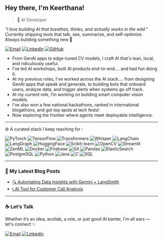 ## Hey there, I'm Keerthana!

> 🧠 AI Developer 

_"I love building AI that breathes, thinks, and actually works in the wild."_  
Currently shipping tools that talk, see, summarize, and self-optimize. Always building something new 🚀

[![Email](https://img.shields.io/badge/-Email-000?style=flat&logo=gmail&logoColor=white)](mailto:katasanikeerthanareddy@gmail.com)
[![LinkedIn](https://img.shields.io/badge/-LinkedIn-0077B5?style=flat&logo=linkedin&logoColor=white)](https://www.linkedin.com/in/keerthana-reddy-katasani-b07238268/)
[![GitHub](https://img.shields.io/badge/-GitHub-181717?style=flat&logo=github&logoColor=white)](https://github.com/Keerthanareddy17)


- From GenAI apps to edge-tuned CV models, I craft AI that's lean, local, and ridiculously useful.  
- I’ve led AI workshops, built AI products end-to-end.... and had fun doing it.
- At my previous roles, I've worked across the AI stack.... from designing GenAI apps that speak and generate, to building bots that onboard users, analyze data, and trigger alerts when systems go off track.
- At my current role, I’m working on building smart computer vision models.  
- I've also won a few national hackathons, ranked in international blogathons, and got top spots at tech fests! 
- Now exploring the frontier where agents meet deployable intelligence.


---

⚙️ A curated stack I keep reaching for :
 
![PyTorch](https://img.shields.io/badge/-PyTorch-EE4C2C?style=flat&logo=pytorch&logoColor=white)
![TensorFlow](https://img.shields.io/badge/-TensorFlow-FF6F00?style=flat&logo=tensorflow&logoColor=white)
![Transformers](https://img.shields.io/badge/-Transformers-FCC72A?style=flat&logo=huggingface&logoColor=black)
![Whisper](https://img.shields.io/badge/-Whisper-1A1A1A?style=flat)
![LangChain](https://img.shields.io/badge/-LangChain-000000?style=flat)
![LangGraph](https://img.shields.io/badge/-LangGraph-0013B3?style=flat&logo=langgraph&logoColor=white)
![HuggingFace](https://img.shields.io/badge/-🤗%20HuggingFace-FCC72A?style=flat)
![Scikit-learn](https://img.shields.io/badge/-Scikit--learn-F7931E?style=flat&logo=scikitlearn&logoColor=white)
![OpenCV](https://img.shields.io/badge/-OpenCV-5C3EE8?style=flat&logo=opencv&logoColor=white)
![Streamlit](https://img.shields.io/badge/-Streamlit-FF4B4B?style=flat&logo=streamlit&logoColor=white)
![ZenML](https://img.shields.io/badge/-ZenML-4B3263?style=flat)
![Docker](https://img.shields.io/badge/-Docker-2496ED?style=flat&logo=docker&logoColor=white)
![Firebase](https://img.shields.io/badge/-Firebase-FFCA28?style=flat&logo=firebase&logoColor=white)
![Git](https://img.shields.io/badge/-Git-F05032?style=flat&logo=git&logoColor=white)
![Pandas](https://img.shields.io/badge/-Pandas-150458?style=flat&logo=pandas&logoColor=white)
![ElasticSearch](https://img.shields.io/badge/-ElasticSearch-005571?style=flat&logo=elasticsearch&logoColor=white)
![PostgreSQL](https://img.shields.io/badge/-PostgreSQL-336791?style=flat&logo=postgresql&logoColor=white)
![Python](https://img.shields.io/badge/-Python-3776AB?style=flat&logo=python&logoColor=white)
![Java](https://img.shields.io/badge/-Java-007396?style=flat&logo=java&logoColor=white)
![C](https://img.shields.io/badge/-C-00599C?style=flat&logo=c&logoColor=white)
![SQL](https://img.shields.io/badge/-SQL-4479A1?style=flat&logo=postgresql&logoColor=white)


---

### 📝 My Latest Blog Posts

- [🔍 Automating Data Insights with Gemini + LangSmith](https://www.analyticsvidhya.com/blog/2024/09/automate-data-insights-with-insightmate-using-gemini-langsmith/)  
- [📞 AI Tool for Customer Call Analysis](https://www.analyticsvidhya.com/blog/2024/11/customer-call-analysis/)

---
### ☕ Let’s Talk
Whether it’s an idea, acollab, a role, or just good AI banter, I'm all ears — let's connect ✨ 

[![Email](https://img.shields.io/badge/-Email-000?style=flat&logo=gmail&logoColor=white)](mailto:katasanikeerthanareddy@gmail.com)
[![LinkedIn](https://img.shields.io/badge/-LinkedIn-0077B5?style=flat&logo=linkedin&logoColor=white)](https://www.linkedin.com/in/keerthana-reddy-katasani-b07238268/)
